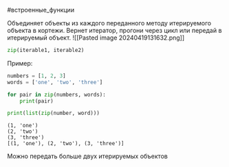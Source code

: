 #встроенные_функции

Объединяет объекты из каждого переданного методу итерируемого объекта в кортежи. 
Вернет итератор, прогони через цикл или передай в итерируемый объект.
![[Pasted image 20240419131632.png]]
```python
zip(iterable1, iterable2)
```
Пример:
```python
numbers = [1, 2, 3]
words = ['one', 'two', 'three']

for pair in zip(numbers, words):
	print(pair)

print(list(zip(number, word)))
```
```
(1, 'one')
(2, 'two')
(3, 'three')
[(1, 'one'), (2, 'two'), (3, 'three')]
```
Можно передать больше двух итерируемых объектов